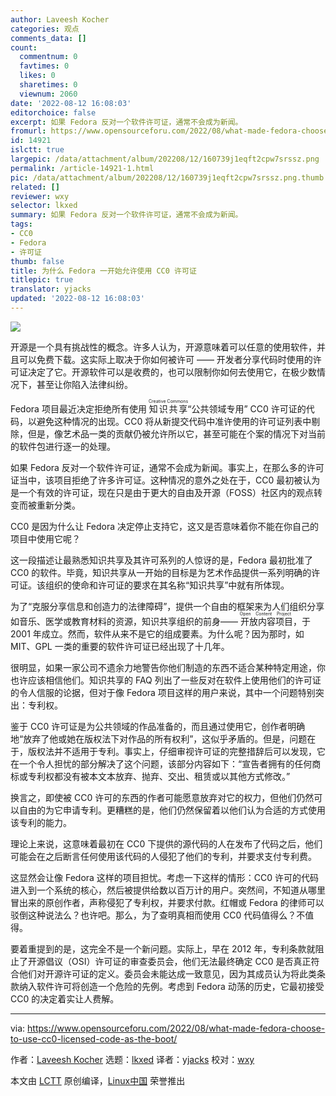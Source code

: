 ```yaml
---
author: Laveesh Kocher
categories: 观点
comments_data: []
count:
  commentnum: 0
  favtimes: 0
  likes: 0
  sharetimes: 0
  viewnum: 2060
date: '2022-08-12 16:08:03'
editorchoice: false
excerpt: 如果 Fedora 反对一个软件许可证，通常不会成为新闻。
fromurl: https://www.opensourceforu.com/2022/08/what-made-fedora-choose-to-use-cc0-licensed-code-as-the-boot/
id: 14921
islctt: true
largepic: /data/attachment/album/202208/12/160739j1eqft2cpw7srssz.png
permalink: /article-14921-1.html
pic: /data/attachment/album/202208/12/160739j1eqft2cpw7srssz.png.thumb.jpg
related: []
reviewer: wxy
selector: lkxed
summary: 如果 Fedora 反对一个软件许可证，通常不会成为新闻。
tags:
- CC0
- Fedora
- 许可证
thumb: false
title: 为什么 Fedora 一开始允许使用 CC0 许可证
titlepic: true
translator: yjacks
updated: '2022-08-12 16:08:03'
---
```


![](/data/attachment/album/202208/12/160739j1eqft2cpw7srssz.png)


开源是一个具有挑战性的概念。许多人认为，开源意味着可以任意的使用软件，并且可以免费下载。这实际上取决于你如何被许可 —— 开发者分享代码时使用的许可证决定了它。开源软件可以是收费的，也可以限制你如何去使用它，在极少数情况下，甚至让你陷入法律纠纷。


Fedora 项目最近决定拒绝所有使用 <ruby> 知识共享 <rt>  Creative Commons </rt></ruby> “公共领域专用” CC0 许可证的代码，以避免这种情况的出现。CC0 将从新提交代码中准许使用的许可证列表中剔除，但是，像艺术品一类的贡献仍被允许所以它，甚至可能在个案的情况下对当前的软件包进行逐一的处理。


如果 Fedora 反对一个软件许可证，通常不会成为新闻。事实上，在那么多的许可证当中，该项目拒绝了许多许可证。这种情况的意外之处在于，CC0 最初被认为是一个有效的许可证，现在只是由于更大的自由及开源（FOSS）社区内的观点转变而被重新分类。


CC0 是因为什么让 Fedora 决定停止支持它，这又是否意味着你不能在你自己的项目中使用它呢？


这一段描述让最熟悉知识共享及其许可系列的人惊讶的是，Fedora 最初批准了 CC0 的软件。毕竟，知识共享从一开始的目标是为艺术作品提供一系列明确的许可证。该组织的使命和许可证的要求在其名称“知识共享”中就有所体现。


为了“克服分享信息和创造力的法律障碍”，提供一个自由的框架来为人们组织分享如音乐、医学或教育材料的资源，知识共享组织的前身——<ruby> 开放内容项目 <rt>  Open Content Project </rt></ruby>，于 2001 年成立。然而，软件从来不是它的组成要素。为什么呢？因为那时，如 MIT、GPL 一类的重要的软件许可证已经出现了十几年。


很明显，如果一家公司不遗余力地警告你他们制造的东西不适合某种特定用途，你也许应该相信他们。知识共享的 FAQ 列出了一些反对在软件上使用他们的许可证的令人信服的论据，但对于像 Fedora 项目这样的用户来说，其中一个问题特别突出：专利权。


鉴于 CC0 许可证是为公共领域的作品准备的，而且通过使用它，创作者明确地“放弃了他或她在版权法下对作品的所有权利”，这似乎矛盾的。但是，问题在于，版权法并不适用于专利。事实上，仔细审视许可证的完整措辞后可以发现，它在一个令人担忧的部分解决了这个问题，该部分内容如下：“宣告者拥有的任何商标或专利权都没有被本文本放弃、抛弃、交出、租赁或以其他方式修改。”


换言之，即使被 CC0 许可的东西的作者可能愿意放弃对它的权力，但他们仍然可以自由的为它申请专利。更糟糕的是，他们仍然保留着以他们认为合适的方式使用该专利的能力。


理论上来说，这意味着最初在 CC0 下提供的源代码的人在发布了代码之后，他们可能会在之后断言任何使用该代码的人侵犯了他们的专利，并要求支付专利费。


这显然会让像 Fedora 这样的项目担忧。考虑一下这样的情形：CC0 许可的代码进入到一个系统的核心，然后被提供给数以百万计的用户。突然间，不知道从哪里冒出来的原创作者，声称侵犯了专利权，并要求付款。红帽或 Fedora 的律师可以驳倒这种说法么？也许吧。那么，为了查明真相而使用 CC0 代码值得么？不值得。


要着重提到的是，这完全不是一个新问题。实际上，早在 2012 年，专利条款就阻止了开源倡议（OSI）许可证的审查委员会，他们无法最终确定 CC0 是否真正符合他们对开源许可证的定义。委员会未能达成一致意见，因为其成员认为将此类条款纳入软件许可将创造一个危险的先例。考虑到 Fedora 动荡的历史，它最初接受 CC0 的决定着实让人费解。




---


via: <https://www.opensourceforu.com/2022/08/what-made-fedora-choose-to-use-cc0-licensed-code-as-the-boot/>


作者：[Laveesh Kocher](https://www.opensourceforu.com/author/laveesh-kocher/) 选题：[lkxed](https://github.com/lkxed) 译者：[yjacks](https://github.com/yjacks) 校对：[wxy](https://github.com/wxy)


本文由 [LCTT](https://github.com/LCTT/TranslateProject) 原创编译，[Linux中国](https://linux.cn/) 荣誉推出